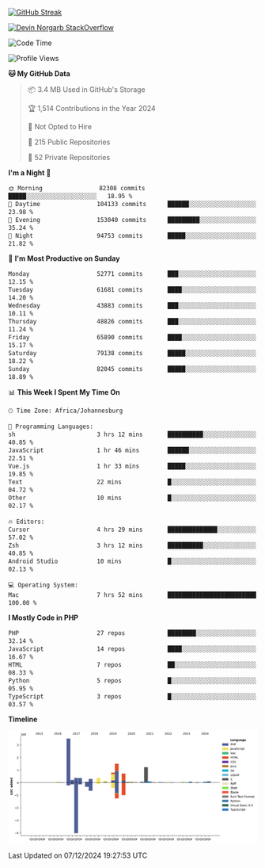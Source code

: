 
[![GitHub Streak](http://github-readme-streak-stats.herokuapp.com?user=DevinNorgarb&date_format=M%20j%5B%2C%20Y%5D)]()


[![Devin Norgarb StackOverflow](https://github-readme-stackoverflow.vercel.app/?userID=4993755)](https://stackoverflow.com/users/4993755/devin-norgarb)

<!--START_SECTION:waka-->
![Code Time](http://img.shields.io/badge/Code%20Time-9%2C263%20hrs%2044%20mins-blue)

![Profile Views](http://img.shields.io/badge/Profile%20Views-103-blue)

**🐱 My GitHub Data** 

> 📦 3.4 MB Used in GitHub's Storage 
 > 
> 🏆 1,514 Contributions in the Year 2024
 > 
> 🚫 Not Opted to Hire
 > 
> 📜 215 Public Repositories 
 > 
> 🔑 52 Private Repositories 
 > 
**I'm a Night 🦉** 

```text
🌞 Morning                82308 commits       █████░░░░░░░░░░░░░░░░░░░░   18.95 % 
🌆 Daytime                104133 commits      ██████░░░░░░░░░░░░░░░░░░░   23.98 % 
🌃 Evening                153040 commits      █████████░░░░░░░░░░░░░░░░   35.24 % 
🌙 Night                  94753 commits       █████░░░░░░░░░░░░░░░░░░░░   21.82 % 
```
📅 **I'm Most Productive on Sunday** 

```text
Monday                   52771 commits       ███░░░░░░░░░░░░░░░░░░░░░░   12.15 % 
Tuesday                  61681 commits       ████░░░░░░░░░░░░░░░░░░░░░   14.20 % 
Wednesday                43883 commits       ███░░░░░░░░░░░░░░░░░░░░░░   10.11 % 
Thursday                 48826 commits       ███░░░░░░░░░░░░░░░░░░░░░░   11.24 % 
Friday                   65890 commits       ████░░░░░░░░░░░░░░░░░░░░░   15.17 % 
Saturday                 79138 commits       █████░░░░░░░░░░░░░░░░░░░░   18.22 % 
Sunday                   82045 commits       █████░░░░░░░░░░░░░░░░░░░░   18.89 % 
```


📊 **This Week I Spent My Time On** 

```text
🕑︎ Time Zone: Africa/Johannesburg

💬 Programming Languages: 
sh                       3 hrs 12 mins       ██████████░░░░░░░░░░░░░░░   40.85 % 
JavaScript               1 hr 46 mins        ██████░░░░░░░░░░░░░░░░░░░   22.51 % 
Vue.js                   1 hr 33 mins        █████░░░░░░░░░░░░░░░░░░░░   19.85 % 
Text                     22 mins             █░░░░░░░░░░░░░░░░░░░░░░░░   04.72 % 
Other                    10 mins             █░░░░░░░░░░░░░░░░░░░░░░░░   02.17 % 

🔥 Editors: 
Cursor                   4 hrs 29 mins       ██████████████░░░░░░░░░░░   57.02 % 
Zsh                      3 hrs 12 mins       ██████████░░░░░░░░░░░░░░░   40.85 % 
Android Studio           10 mins             █░░░░░░░░░░░░░░░░░░░░░░░░   02.13 % 

💻 Operating System: 
Mac                      7 hrs 52 mins       █████████████████████████   100.00 % 
```

**I Mostly Code in PHP** 

```text
PHP                      27 repos            ████████░░░░░░░░░░░░░░░░░   32.14 % 
JavaScript               14 repos            ████░░░░░░░░░░░░░░░░░░░░░   16.67 % 
HTML                     7 repos             ██░░░░░░░░░░░░░░░░░░░░░░░   08.33 % 
Python                   5 repos             █░░░░░░░░░░░░░░░░░░░░░░░░   05.95 % 
TypeScript               3 repos             █░░░░░░░░░░░░░░░░░░░░░░░░   03.57 % 
```



**Timeline**

![Lines of Code chart](https://raw.githubusercontent.com/DevinNorgarb/DevinNorgarb/main/assets/bar_graph.png)


 Last Updated on 07/12/2024 19:27:53 UTC
<!--END_SECTION:waka-->

